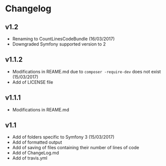 # Changelog

v1.2
------
- Renaming to CountLinesCodeBundle (16/03/2017)
- Downgraded Symfony supported version to 2

v1.1.2
------
- Modifications in REAME.md due to `composer -require-dev` does not exist (15/03/2017)
- Add of LICENSE file

v1.1.1
------
- Modifications in REAME.md

v1.1
----
- Add of folders specific to Symfony 3 (15/03/2017)
- Add of formatted output
- Add of saving of files containing their number of lines of code
- Add of ChangeLog.md
- Add of travis.yml